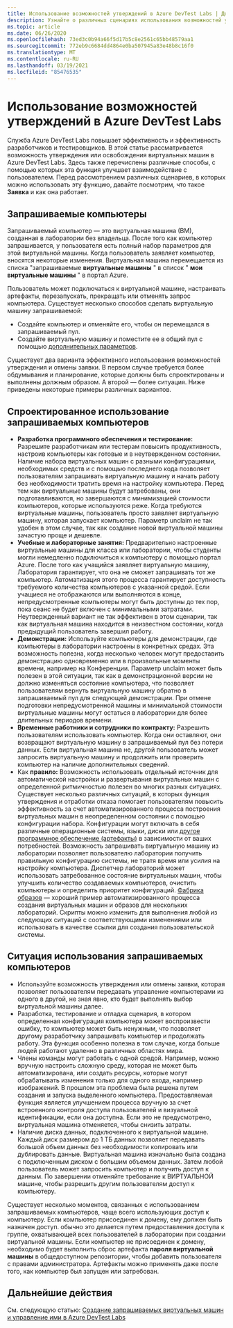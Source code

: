```yaml
---
title: Использование возможностей утверждений в Azure DevTest Labs | Документация Майкрософт
description: Узнайте о различных сценариях использования возможностей утверждения и отказа Azure DevTest Labs
ms.topic: article
ms.date: 06/26/2020
ms.openlocfilehash: 73ed3c0b94a66f5d17b5c8e2561c65bb48579aa1
ms.sourcegitcommit: 772eb9c6684dd4864e0ba507945a83e48b8c16f0
ms.translationtype: MT
ms.contentlocale: ru-RU
ms.lasthandoff: 03/19/2021
ms.locfileid: "85476535"
---
```

# <a name="use-claim-capabilities-in-azure-devtest-labs"></a>Использование возможностей утверждений в Azure DevTest Labs
Служба Azure DevTest Labs повышает эффективность и эффективность разработчиков и тестировщиков. В этой статье рассматривается возможность утверждения или освобождения виртуальных машин в Azure DevTest Labs. Здесь также перечислены различные способы, с помощью которых эта функция улучшает взаимодействие с пользователем. Перед рассмотрением различных сценариев, в которых можно использовать эту функцию, давайте посмотрим, что такое **Заявка** и как она работает.

## <a name="claimable-machines"></a>Запрашиваемые компьютеры
Запрашиваемый компьютер — это виртуальная машина (ВМ), созданная в лаборатории без владельца. После того как компьютер запрашивается, у пользователя есть полный набор параметров для этой виртуальной машины. Когда пользователь заявляет компьютер, вносятся некоторые изменения. Виртуальная машина перемещается из списка "запрашиваемые **виртуальные машины** " в список " **мои виртуальные машины** " в портал Azure. 

Пользователь может подключаться к виртуальной машине, настраивать артефакты, перезапускать, прекращать или отменять запрос компьютера. Существует несколько способов сделать виртуальную машину запрашиваемой:

- Создайте компьютер и отменяйте его, чтобы он перемещался в запрашиваемый пул. 
- Создайте виртуальную машину и поместите ее в общий пул с помощью [дополнительных параметров](https://azure.microsoft.com/updates/azure-devtest-labs-claim-lab-vms-from-a-shared-pool/).

Существует два варианта эффективного использования возможностей утверждения и отмены заявки. В первом случае требуется более обдумывания и планирование, которые должны быть спроектированы и выполнены должным образом. А второй — более ситуация. Ниже приведены некоторые примеры различных вариантов.

## <a name="designed-use-of-claimable-machines"></a>Спроектированное использование запрашиваемых компьютеров

- **Разработка программного обеспечения и тестирование:** Разрешите разработчикам или тестерам повысить продуктивность, настроив компьютеры как готовые и в неутвержденном состоянии. Наличие набора виртуальных машин с разными конфигурациями, необходимых средств и с помощью последнего кода позволяет пользователям запрашивать виртуальную машину и начать работу без необходимости тратить время на настройку компьютера. Перед тем как виртуальные машины будут затребованы, они подготавливаются, но завершаются с минимизацией стоимости компьютеров, которые используются реже. Когда требуются виртуальные машины, пользователь просто заявляет виртуальную машину, которая запускает компьютер. Параметр unclaim не так удобен в этом случае, так как создание новой виртуальной машины зачастую проще и дешевле.
- **Учебные и лабораторные занятия:** Предварительно настроенные виртуальные машины для класса или лаборатории, чтобы студенты могли немедленно подключиться к компьютеру с помощью портал Azure.  После того как учащийся заявляет виртуальную машину, Лаборатория гарантирует, что она не сможет запрашивать тот же компьютер. Автоматизация этого процесса гарантирует доступность требуемого количества компьютеров с указанной средой. Если учащиеся не отображаются или выполняются в конце, непредусмотренные компьютеры могут быть доступны до тех пор, пока сеанс не будет включен с минимальными затратами. Неутвержденный вариант не так эффективен в этом сценарии, так как виртуальная машина находится в неизвестном состоянии, когда предыдущий пользователь завершил работу.
- **Демонстрации:** Используйте компьютеры для демонстрации, где компьютеры в лаборатории настроены в конкретных средах. Эта возможность полезна, когда несколько человек могут предоставить демонстрацию одновременно или в произвольные моменты времени, например на Конференции. Параметр unclaim может быть полезен в этой ситуации, так как в демонстрационной версии не должно изменяться состояние компьютера, что позволяет пользователям вернуть виртуальную машину обратно в запрашиваемый пул для следующей демонстрации. При отмене подготовки непредусмотренной машины и минимальной стоимости виртуальные машины могут остаться в лаборатории для более длительных периодов времени.
- **Временные работники и сотрудники по контракту:** Разрешить пользователям использовать компьютер. Когда они оставляют, они возвращают виртуальную машину в запрашиваемый пул без потери данных. Если виртуальная машина не, другой пользователь может запросить виртуальную машину и продолжить или проверить компьютер на наличие дополнительных сведений.
- Как **правило:** Возможность использовать отдельный источник для автоматической настройки и развертывания виртуальных машин с определенной ритмичностью полезен во многих разных ситуациях. Существует несколько различных ситуаций, в которых функция утверждения и отработки отказа помогает пользователям повысить эффективность за счет автоматизированного процесса построения виртуальных машин в неопределенном состоянии с помощью конфигурации набора. Конфигурации могут включать в себя различные операционные системы, языки, диски или [другое программное обеспечение (артефакты)](devtest-lab-artifact-author.md) в зависимости от ваших потребностей. Возможность запрашивать виртуальную машину из лаборатории позволяет пользователю лаборатории получить правильную конфигурацию системы, не тратя время или усилия на настройку компьютера. Диспетчер лабораторий может использовать затребованное состояние виртуальных машин, чтобы улучшить количество создаваемых компьютеров, очистить компьютеры и определить приоритет конфигураций. [Фабрика образов](image-factory-create.md) — хороший пример автоматизированного процесса создания виртуальных машин и образов для нескольких лабораторий. Скрипты можно изменить для выполнения любой из следующих ситуаций с соответствующими изменениями или использовать в качестве ссылки для создания пользовательской системы.

## <a name="situational-use-of-claimable-machines"></a>Ситуация использования запрашиваемых компьютеров

- Используйте возможность утверждения или отмены заявки, которая позволяет пользователям передавать управление компьютерами из одного в другой, не зная явно, кто будет выполнять выбор виртуальной машины далее.
- Разработка, тестирование и отладка сценария, в котором определенная конфигурация компьютера может воспроизвести ошибку, то компьютер может быть ненужным, что позволяет другому разработчику запрашивать компьютер и продолжать работу. Эта функция особенно полезна в том случае, когда больше людей работают удаленно в различных областях мира. 
- Члены команды могут работать с одной средой. Например, можно вручную настроить сложную среду, которая не может быть автоматизирована, или создать ресурсы, которые могут обрабатывать изменения только для одного входа, например изображений. В прошлом эта проблема была решена путем создания и запуска выделенного компьютера. Предоставляемая функция является улучшением процесса вручную за счет встроенного контроля доступа пользователей и визуальной идентификации, если она доступна. Если это не предусмотрено, виртуальная машина отменяется, чтобы снизить затраты.
- Наличие диска данных, подключенного к виртуальной машине. Каждый диск размером до 1 ТБ данных позволяет передавать большой объем данных без необходимости копировать или дублировать данные. Виртуальная машина изначально была создана с подключенным диском с большим объемом данных.  Затем любой пользователь может запросить компьютер и получить доступ к данным. По завершении отменяйте требование к ВИРТУАЛЬНОЙ машине, чтобы разрешить другим пользователям доступ к компьютеру.

Существует несколько моментов, связанных с использованием запрашиваемых компьютеров, чаще всего использующих доступ к компьютеру. Если компьютер присоединен к домену, ему должен быть назначен доступ. обычно это делается путем предоставления доступа к группе, охватывающей всех пользователей в лаборатории при создании виртуальной машины. Если компьютер не присоединен к домену, необходимо будет выполнить сброс артефакта **пароля виртуальной машины** в общедоступном репозитории, чтобы добавить пользователя с правами администратора.  Артефакты можно применять даже после того, как компьютер был запущен или затребован.

## <a name="next-steps"></a>Дальнейшие действия
См. следующую статью: [Создание запрашиваемых виртуальных машин и управление ими в Azure DevTest Labs](devtest-lab-add-claimable-vm.md)
